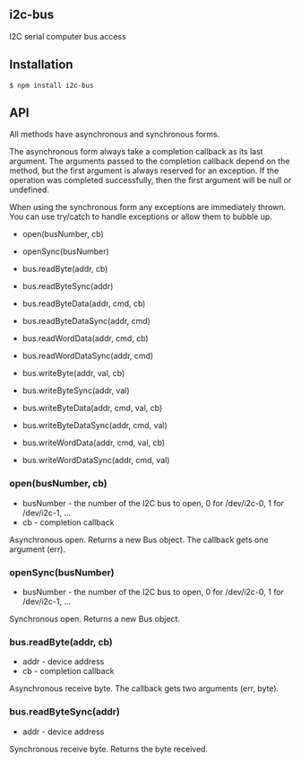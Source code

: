 ## i2c-bus

I2C serial computer bus access

## Installation

    $ npm install i2c-bus

## API

All methods have asynchronous and synchronous forms.

The asynchronous form always take a completion callback as its last argument.
The arguments passed to the completion callback depend on the method, but the
first argument is always reserved for an exception. If the operation was
completed successfully, then the first argument will be null or undefined.

When using the synchronous form any exceptions are immediately thrown. You can
use try/catch to handle exceptions or allow them to bubble up. 

- open(busNumber, cb)
- openSync(busNumber)

- bus.readByte(addr, cb)
- bus.readByteSync(addr)
- bus.readByteData(addr, cmd, cb)
- bus.readByteDataSync(addr, cmd)
- bus.readWordData(addr, cmd, cb)
- bus.readWordDataSync(addr, cmd)
- bus.writeByte(addr, val, cb)
- bus.writeByteSync(addr, val)
- bus.writeByteData(addr, cmd, val, cb)
- bus.writeByteDataSync(addr, cmd, val)
- bus.writeWordData(addr, cmd, val, cb)
- bus.writeWordDataSync(addr, cmd, val)

### open(busNumber, cb)
- busNumber - the number of the I2C bus to open, 0 for /dev/i2c-0, 1 for /dev/i2c-1, ...
- cb - completion callback

Asynchronous open. Returns a new Bus object. The callback gets one argument (err).

### openSync(busNumber)
- busNumber - the number of the I2C bus to open, 0 for /dev/i2c-0, 1 for /dev/i2c-1, ...

Synchronous open. Returns a new Bus object.

### bus.readByte(addr, cb)
- addr - device address
- cb - completion callback

Asynchronous receive byte. The callback gets two arguments (err, byte).

### bus.readByteSync(addr)
- addr - device address

Synchronous receive byte. Returns the byte received.

